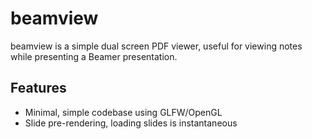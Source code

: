 # beamview

beamview is a simple dual screen PDF viewer, useful for viewing notes while
presenting a Beamer presentation.

## Features

- Minimal, simple codebase using GLFW/OpenGL
- Slide pre-rendering, loading slides is instantaneous
